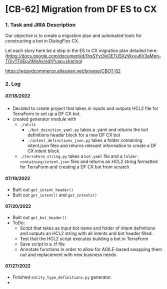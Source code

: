 # [CB-62] Migration from DF ES to CX

### 1. Task and JIRA Description
Our objective is to create a migration plan and automated tools for constructing a bot in DialogFlox CX.

Let each story here be a step in the ES to CX migration plan detailed here: (https://docs.google.com/document/d/1hsSYyt3xOE7USXzWxvuKlr3aMpn-TOivTFdEpJtMoAs/edit?usp=sharing)

https://wizardcommerce.atlassian.net/browse/CBOT-62

### 2. Log

##### 07/18/2022
- Decided to create project that takes in inputs and outputs HCL2 file for TerraForm to set up a DF CX bot.
- created generator module with
  - `./utils`
    - `./bot_deinition_yaml.py` takes a .yaml and returns the bot definitions header block for a new DF CX bot
    - `./intent_definitions_json.py` takes a folder containing intent.json files and returns relevant information to create a DF CX intent block.
  - `./terraForm_string.py` takes a `bot.yaml` file and a `folder-containing/intent.json` files and returns an HCL2 string formatted for TerraForm and creating a DF CX bot from scratch

#### 07/19/2022
- Built out `get_intent_header()`
- Built out `get_intent()` and `get_intents()`

#### 07/20/2022
- Built out `get_bot_header()`
- ToDo:
  - Script that takes as input bot name and folder of intent definitions and outputs an HCL2 string with all intents and bot header filled.
  - Test that the HCL2 script executes building a bot in TerraForm
  - Save script in a .tf file
  - Annotate functions in order to allow for AGILE-based swapping them out and replacement with new business needs.

#### 07/27/2022
- Finished `entity_type_definitions.py` generator.
- 